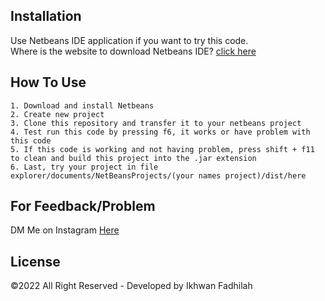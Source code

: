 ## Installation

Use Netbeans IDE application if you want to try this code.\
Where is the website to download Netbeans IDE? [click here](https://netbeans-ide.informer.com/download/#downloading)

## How To Use
    1. Download and install Netbeans
    2. Create new project
    3. Clone this repository and transfer it to your netbeans project
    4. Test run this code by pressing f6, it works or have problem with this code
    5. If this code is working and not having problem, press shift + f11 to clean and build this project into the .jar extension
    6. Last, try your project in file explorer/documents/NetBeansProjects/(your names project)/dist/here

## For Feedback/Problem

DM Me on Instagram [Here](https://www.instagram.com/dooo_dott/)

## License

©2022 All Right Reserved - Developed by Ikhwan Fadhilah
